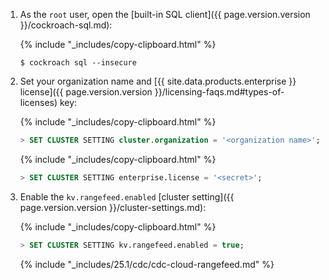 1. As the `root` user, open the [built-in SQL client]({{ page.version.version }}/cockroach-sql.md):

    {% include "_includes/copy-clipboard.html" %}
    ~~~ shell
    $ cockroach sql --insecure
    ~~~

1. Set your organization name and [{{ site.data.products.enterprise }} license]({{ page.version.version }}/licensing-faqs.md#types-of-licenses) key:

    {% include "_includes/copy-clipboard.html" %}
    ~~~ sql
    > SET CLUSTER SETTING cluster.organization = '<organization name>';
    ~~~

    {% include "_includes/copy-clipboard.html" %}
    ~~~ sql
    > SET CLUSTER SETTING enterprise.license = '<secret>';
    ~~~

1. Enable the `kv.rangefeed.enabled` [cluster setting]({{ page.version.version }}/cluster-settings.md):

    {% include "_includes/copy-clipboard.html" %}
    ~~~ sql
    > SET CLUSTER SETTING kv.rangefeed.enabled = true;
    ~~~

    {% include "_includes/25.1/cdc/cdc-cloud-rangefeed.md" %}
